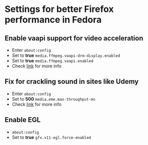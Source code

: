# Settings for better Firefox performance in Fedora

## Enable vaapi support for video acceleration
* Enter `about:config`
* Set to **true** `media.ffmpeg.vaapi-drm-display.enabled`
* Set to **true** `media.ffmpeg.vaapi.enabled`
* Check [link](https://wiki.archlinux.org/title/Firefox#Hardware_video_acceleration) for more info

## Fix for crackling sound in sites like Udemy
* Enter `about:config`
* Set to **500** `media.eme.max-throughput-ms`
* Check [link](https://bugzilla.mozilla.org/show_bug.cgi?id=1749804) for more info

## Enable EGL
* `about:config`
* Set to **true** `gfx.x11-egl.force-enabled`
